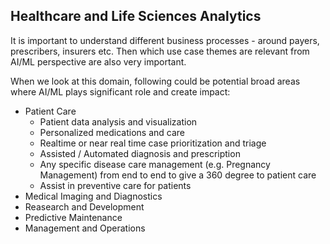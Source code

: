 ## Healthcare and Life Sciences Analytics

It is important to understand different business processes - around payers, prescribers, insurers etc. Then which use case themes are relevant from AI/ML perspective are also very important. 

When we look at this domain, following could be potential broad areas where AI/ML plays significant role and create impact:
- Patient Care
  - Patient data analysis and visualization
  - Personalized medications and care
  - Realtime or near real time case prioritization and triage
  - Assisted / Automated diagnosis and prescription
  - Any specific disease care management (e.g. Pregnancy Management) from end to end to give a 360 degree to patient care
  - Assist in preventive care for patients
- Medical Imaging and Diagnostics
- Reasearch and Development
- Predictive Maintenance
- Management and Operations

